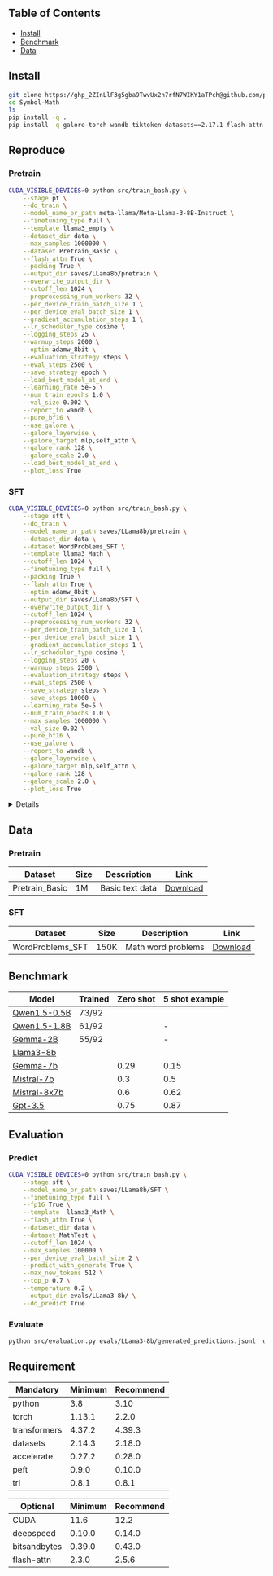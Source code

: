 ## Table of Contents

- [Install](#install)
- [Benchmark](#benchmark)
- [Data](#data)

## Install
```bash
git clone https://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@github.com/pepoo20/Symbol-Math.git
cd Symbol-Math
ls
pip install -q .
pip install -q galore-torch wandb tiktoken datasets==2.17.1 flash-attn
```

## Reproduce
### Pretrain
```bash
CUDA_VISIBLE_DEVICES=0 python src/train_bash.py \
    --stage pt \
    --do_train \
    --model_name_or_path meta-llama/Meta-Llama-3-8B-Instruct \
    --finetuning_type full \
    --template llama3_empty \
    --dataset_dir data \
    --max_samples 1000000 \
    --dataset Pretrain_Basic \
    --flash_attn True \
    --packing True \
    --output_dir saves/LLama8b/pretrain \
    --overwrite_output_dir \
    --cutoff_len 1024 \
    --preprocessing_num_workers 32 \
    --per_device_train_batch_size 1 \
    --per_device_eval_batch_size 1 \
    --gradient_accumulation_steps 1 \
    --lr_scheduler_type cosine \
    --logging_steps 25 \
    --warmup_steps 2000 \
    --optim adamw_8bit \
    --evaluation_strategy steps \
    --eval_steps 2500 \
    --save_strategy epoch \
    --load_best_model_at_end \
    --learning_rate 5e-5 \
    --num_train_epochs 1.0 \
    --val_size 0.002 \
    --report_to wandb \
    --pure_bf16 \
    --use_galore \
    --galore_layerwise \
    --galore_target mlp,self_attn \
    --galore_rank 128 \
    --galore_scale 2.0 \
    --load_best_model_at_end \
    --plot_loss True
```

### SFT
```bash
CUDA_VISIBLE_DEVICES=0 python src/train_bash.py \
    --stage sft \
    --do_train \
    --model_name_or_path saves/LLama8b/pretrain \
    --dataset_dir data \
    --dataset WordProblems_SFT \
    --template llama3_Math \
    --cutoff_len 1024 \
    --finetuning_type full \
    --packing True \
    --flash_attn True \
    --optim adamw_8bit \
    --output_dir saves/LLama8b/SFT \
    --overwrite_output_dir \
    --cutoff_len 1024 \
    --preprocessing_num_workers 32 \
    --per_device_train_batch_size 1 \
    --per_device_eval_batch_size 1 \
    --gradient_accumulation_steps 1 \
    --lr_scheduler_type cosine \
    --logging_steps 20 \
    --warmup_steps 2500 \
    --evaluation_strategy steps \
    --eval_steps 2500 \
    --save_strategy steps \
    --save_steps 10000 \
    --learning_rate 5e-5 \
    --num_train_epochs 1.0 \
    --max_samples 1000000 \
    --val_size 0.02 \
    --pure_bf16 \
    --use_galore \
    --report_to wandb \
    --galore_layerwise \
    --galore_target mlp,self_attn \
    --galore_rank 128 \
    --galore_scale 2.0 \
    --plot_loss True
```

<details>
For other models not llama3, change the `--template` to the corresponding template name.

Pretrain:  
- empty

SFT:  
- WordProblemMath

</details>

## Data
### Pretrain

| Dataset | Size | Description | Link |
| ------- | ---- | ----------- | ---- |
| Pretrain_Basic | 1M | Basic text data | [Download](https://huggingface.co/datasets/MathSymbol/SymbolBasic_1M_v1)

### SFT

| Dataset | Size | Description | Link |
| ------- | ---- | ----------- | ---- |
| WordProblems_SFT | 150K | Math word problems | [Download](https://huggingface.co/datasets/MathSymbol/Symbol_WordProblem)

## Benchmark

| Model                                                    | Trained                  | Zero shot    | 5 shot example  |
| -------------------------------------------------------- | --------------------------- | ----------------- | --------- |
| [Qwen1.5-0.5B](https://huggingface.co/baichuan-inc)         | 73/92                      |             |  |
| [Qwen1.5-1.8B](https://huggingface.co/bigscience)               | 61/92 |    | -         |
| [Gemma-2B](https://huggingface.co/bigscience)              | 55/92 |    | -         |
| [Llama3-8b](https://huggingface.co/THUDM)                 |                           |    |   |
| [Gemma-7b](https://huggingface.co/CohereForAI)          |                     | 0.29     | 0.15    |
| [Mistral-7b](https://huggingface.co/deepseek-ai)     |                   | 0.3     | 0.5  |
| [Mistral-8x7b](https://huggingface.co/tiiuae)                  |                  | 0.6   | 0.62    |
| [Gpt-3.5](https://huggingface.co/google)         |    |   0.75     | 0.87  

## Evaluation

### Predict
```bash
CUDA_VISIBLE_DEVICES=0 python src/train_bash.py \
    --stage sft \
    --model_name_or_path saves/LLama8b/SFT \
    --finetuning_type full \
    --fp16 True \
    --template  llama3_Math \
    --flash_attn True \
    --dataset_dir data \
    --dataset MathTest \
    --cutoff_len 1024 \
    --max_samples 100000 \
    --per_device_eval_batch_size 2 \
    --predict_with_generate True \
    --max_new_tokens 512 \
    --top_p 0.7 \
    --temperature 0.2 \
    --output_dir evals/LLama3-8b/ \
    --do_predict True
```

### Evaluate
```bash
python src/evaluation.py evals/LLama3-8b/generated_predictions.jsonl  data/Math_test.jsonl
```

## Requirement

| Mandatory    | Minimum | Recommend |
| ------------ | ------- | --------- |
| python       | 3.8     | 3.10      |
| torch        | 1.13.1  | 2.2.0     |
| transformers | 4.37.2  | 4.39.3    |
| datasets     | 2.14.3  | 2.18.0    |
| accelerate   | 0.27.2  | 0.28.0    |
| peft         | 0.9.0   | 0.10.0    |
| trl          | 0.8.1   | 0.8.1     |

| Optional     | Minimum | Recommend |
| ------------ | ------- | --------- |
| CUDA         | 11.6    | 12.2      |
| deepspeed    | 0.10.0  | 0.14.0    |
| bitsandbytes | 0.39.0  | 0.43.0    |
| flash-attn   | 2.3.0   | 2.5.6     |

